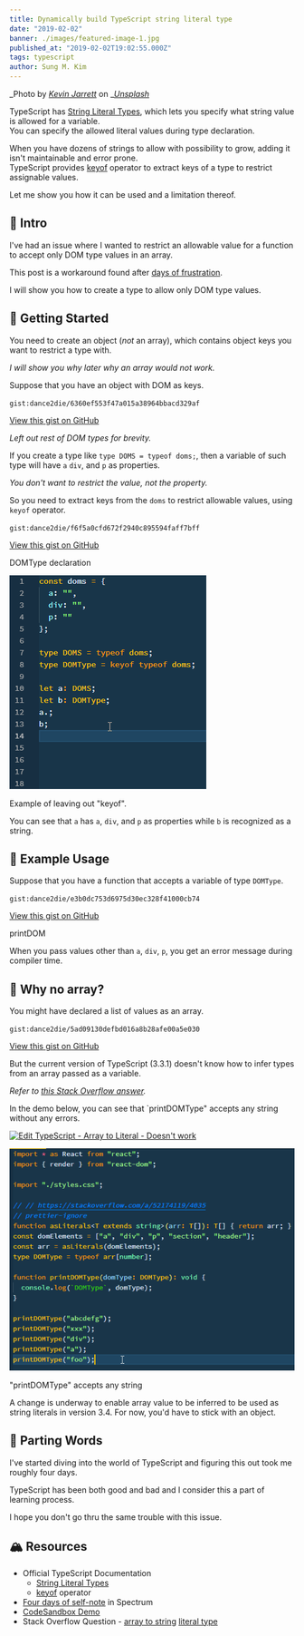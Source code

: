 ```yaml
---
title: Dynamically build TypeScript string literal type
date: "2019-02-02"
banner: ./images/featured-image-1.jpg
published_at: "2019-02-02T19:02:55.000Z"
tags: typescript
author: Sung M. Kim
---
```


_Photo by _[_Kevin Jarrett_](https://unsplash.com/photos/t3d22GqvUqs?utm_source=unsplash&utm_medium=referral&utm_content=creditCopyText)_ on _[_Unsplash_](https://unsplash.com/search/photos/type-build?utm_source=unsplash&utm_medium=referral&utm_content=creditCopyText)

TypeScript has [String Literal Types](https://www.typescriptlang.org/docs/handbook/advanced-types.html#string-literal-types), which lets you specify what string value is allowed for a variable.  
You can specify the allowed literal values during type declaration.

When you have dozens of strings to allow with possibility to grow, adding it isn't maintainable and error prone.  
TypeScript provides [keyof](https://www.typescriptlang.org/docs/handbook/release-notes/typescript-2-1.html) operator to extract keys of a type to restrict assignable values.

Let me show you how it can be used and a limitation thereof.

## 🚀 Intro

I've had an issue where I wanted to restrict an allowable value for a function to accept only DOM type values in an array.

This post is a workaround found after [days of frustration](https://spectrum.chat/typescript/general/solved-is-there-a-way-to-create-type-from-an-array~2317e93b-0c66-4088-a4a6-9d6ebbd257ea).

I will show you how to create a type to allow only DOM type values.

## 🌠 Getting Started

You need to create an object (_not_ an array), which contains object keys you want to restrict a type with.

_I will show you why later why an array would not work._

Suppose that you have an object with DOM as keys.

`gist:dance2die/6360ef553f47a015a38964bbacd329af`

<a href="https://gist.github.com/dance2die/6360ef553f47a015a38964bbacd329af">View this gist on GitHub</a>

_Left out rest of DOM types for brevity._

If you create a type like `type DOMS = typeof doms;`, then a variable of such type will have `a` `div`, and `p` as properties.

_You don't want to restrict the value, not the property._

So you need to extract keys from the `doms` to restrict allowable values, using `keyof` operator.

`gist:dance2die/f6f5a0cfd672f2940c895594faff7bff`

<a href="https://gist.github.com/dance2die/f6f5a0cfd672f2940c895594faff7bff">View this gist on GitHub</a>

DOMType declaration

![](./images/assignment.gif)

Example of leaving out "keyof".

You can see that `a` has `a`, `div`, and `p` as properties while `b` is recognized as a string.

## 👾 Example Usage

Suppose that you have a function that accepts a variable of type `DOMType`.

`gist:dance2die/e3b0dc753d6975d30ec328f41000cb74`

<a href="https://gist.github.com/dance2die/e3b0dc753d6975d30ec328f41000cb74">View this gist on GitHub</a>

printDOM

When you pass values other than `a`, `div`, `p`, you get an error message during compiler time.

## 🤔 Why no array?

You might have declared a list of values as an array.

`gist:dance2die/5ad09130defbd016a8b28afe00a5e030`

<a href="https://gist.github.com/dance2die/5ad09130defbd016a8b28afe00a5e030">View this gist on GitHub</a>

But the current version of TypeScript (3.3.1) doesn't know how to infer types from an array passed as a variable.

_Refer to_ [_this Stack Overflow answer_](https://stackoverflow.com/a/54061487/4035)_._

In the demo below, you can see that \`printDOMType" accepts any string without any errors.

[![Edit TypeScript - Array to Literal - Doesn't work](https://codesandbox.io/static/img/play-codesandbox.svg)](https://codesandbox.io/s/qrrq24k7q)

![](./images/array-literal.png)

"printDOMType" accepts any string

A change is underway to enable array value to be inferred to be used as string literals in version 3.4.
For now, you'd have to stick with an object.

## 🎉 Parting Words

I've started diving into the world of TypeScript and figuring this out took me roughly four days.

TypeScript has been both good and bad and I consider this a part of learning process.

I hope you don't go thru the same trouble with this issue.

## 🏔 Resources

- Official TypeScript Documentation
  - [String Literal Types](https://www.typescriptlang.org/docs/handbook/advanced-types.html#string-literal-types)
  - [keyof](https://www.typescriptlang.org/docs/handbook/release-notes/typescript-2-1.html) operator
- [Four days of self-note](https://spectrum.chat/typescript/general/solved-is-there-a-way-to-create-type-from-an-array~2317e93b-0c66-4088-a4a6-9d6ebbd257ea) in Spectrum
- [CodeSandbox Demo](https://codesandbox.io/s/vj4w899q55)
- Stack Overflow Question - [array to strin](https://stackoverflow.com/a/54061487/4035)[g](https://stackoverflow.com/a/54061487/4035) [literal type](https://stackoverflow.com/a/54061487/4035)
